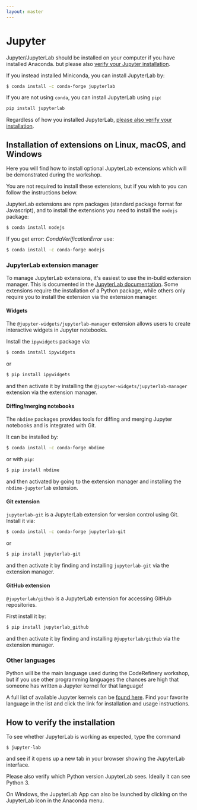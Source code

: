 ```yaml
---
layout: master
---
```


# Jupyter

Jupyter/JupyterLab should be installed on your computer if you have installed Anaconda.
but please also [verify your Jupyter installation](#how-to-verify-the-installation).

If you instead installed Miniconda, you can install JupyterLab by:

```bash
$ conda install -c conda-forge jupyterlab
```

If you are not using `conda`, you can install JupyterLab using `pip`:

```bash
pip install jupyterlab
```

Regardless of how you installed JupyterLab, [please also verify your
installation](#how-to-verify-the-installation).

## Installation of extensions on Linux, macOS, and Windows

Here you will find how to install optional JupyterLab extensions which
will be demonstrated during the workshop.

You are not required to install these extensions, 
but if you wish to you can follow the instructions below.

JupyterLab extensions are npm packages (standard package format for Javascript), 
and to install the extensions you need to install the `nodejs` package:

```bash
$ conda install nodejs
```
If you get error: *CondaVerificationError* use:
```bash
$ conda install -c conda-forge nodejs
```

### JupyterLab extension manager

To manage JupyterLab extensions, it's easiest to use the in-build 
extension manager. This is documented in the [JupyterLab
documentation](https://jupyterlab.readthedocs.io/en/stable/user/extensions.html).
Some extensions require the installation of a Python package, while others
only require you to install the extension via the extension manager.


#### Widgets

The `@jupyter-widgets/jupyterlab-manager` extension allows users 
to create interactive widgets in Jupyter notebooks.

Install the `ipywidgets` package via:
```bash
$ conda install ipywidgets
```
or 
```bash
$ pip install ipywidgets
```

and then activate it by installing the
`@jupyter-widgets/jupyterlab-manager` extension via the extension manager.


#### Diffing/merging notebooks

The `nbdime` packages provides tools for diffing and merging Jupyter notebooks 
and is integrated with Git.

It can be installed by:
```bash
$ conda install -c conda-forge nbdime
```

or with `pip`:

```bash
$ pip install nbdime
```

and then activated by going to the extension manager 
and installing the `nbdime-jupyterlab` extension.


#### Git extension

`jupyterlab-git` is a JupyterLab extension for version control using Git.  
Install it via:

```bash
$ conda install -c conda-forge jupyterlab-git
```

or 

```bash
$ pip install jupyterlab-git
```

and then activate it by finding and installing `jupyterlab-git` 
via the extension manager.


#### GitHub extension

`@jupyterlab/github` is a JupyterLab extension for accessing GitHub repositories.

First install it by:
```bash
$ pip install jupyterlab_github
```

and then activate it by finding and installing `@jupyterlab/github`
via the extension manager.



### Other languages

Python will be the main language used during the CodeRefinery workshop, but if
you use other programming languages the chances are high that someone has written 
a Jupyter kernel for that language!

A full list of available Jupyter kernels can be [found here](https://github.com/jupyter/jupyter/wiki/Jupyter-kernels). Find your favorite language in the list and click 
the link for installation and usage instructions.


## How to verify the installation

To see whether JupyterLab is working as expected, type the command

```shell
$ jupyter-lab
```

and see if it opens up a new tab in your browser showing the JupyterLab interface.

Please also verify which Python version JupyterLab sees. Ideally it can see Python 3.

On Windows, the JupyterLab App can also be launched by clicking on the 
JupyterLab icon in the Anaconda menu.
